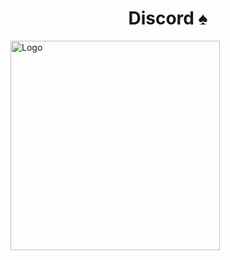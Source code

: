 <p align="center">
     <h1 align="center">Discord ♠︎</h1>
     <img width="335" src="https://discord-readme-badge.vercel.app/api?id=394920068447731712" alt="Logo">
</p>
